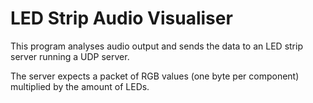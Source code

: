# LED Strip Audio Visualiser

This program analyses audio output and sends the data to an LED strip server running a UDP server.


The server expects a packet of RGB values (one byte per component) multiplied by the amount of LEDs. 